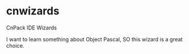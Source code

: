 cnwizards
=========

CnPack IDE Wizards

I want to learn something about Object Pascal, SO this wizard is a great choice.
